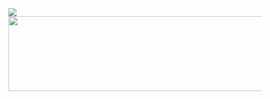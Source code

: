 
<img src="https://capsule-render.vercel.app/api?type=Cylinder&&color=_hexcode : default(#FFCCFF)&height=250&width=400&section=header&text=Hey%20Everyone!&fontSize=85" />

  <img height="150" width="600" alignSelf="center" src="https://64.media.tumblr.com/7cd63cc35621e773025c47d88909816d/82f57bfab537864f-f3/s1280x1920/001631ef92b230a8fba56e6dff553733868f3b12.gif"/>


